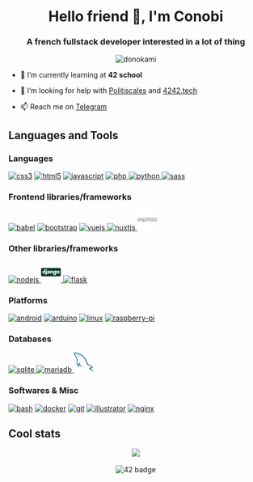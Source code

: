 <h1 align="center">Hello friend 👋, I'm Conobi</h1>
<h3 align="center">A french fullstack developer interested in a lot of thing</h3>

<p align="center"><img src="https://komarev.com/ghpvc/?username=donokami&label=Lost%20netizens&color=0e75b6&style=flat-square" alt="donokami" /></p>

- 🌱 I’m currently learning at **42 school**

- 🤝 I’m looking for help with [Politiscales](https://github.com/Donokami/politiscales) and [4242.tech](https://github.com/Donokami/4242.tech)

- 📫 Reach me on [Telegram](https://t.me/conobi)

## Languages and Tools

### Languages
<a href="https://www.w3schools.com/css/" target="_blank"><img src="https://img.icons8.com/color/40/css3.png" alt="css3" width="40" height="40"/></a>
<a href="https://www.w3.org/html/" target="_blank"><img src="https://img.icons8.com/color/40/html-5.png" alt="html5" width="40" height="40"/></a>
<a href="https://developer.mozilla.org/en-US/docs/Web/JavaScript" target="_blank"><img src="https://img.icons8.com/color/40/javascript.png" alt="javascript" width="40" height="40"/></a>
<a href="https://www.php.net" target="_blank"> <img src="https://www.php.net/images/logos/new-php-logo.png" alt="php" width="40" height="40"/> </a> 
<a href="https://www.python.org" target="_blank"> <img src="https://img.icons8.com/color/40/python.png" alt="python" width="40" height="40"/> </a> 
<a href="https://sass-lang.com" target="_blank"> <img src="https://img.icons8.com/color/40/sass.png" alt="sass" width="40" height="40"/> </a> 

### Frontend libraries/frameworks
<a href="https://babeljs.io/" target="_blank"><img src="https://www.vectorlogo.zone/logos/babeljs/babeljs-icon.svg" alt="babel" width="40" height="40"/></a>
<a href="https://getbootstrap.com" target="_blank"><img src="https://img.icons8.com/color/40/bootstrap.png" alt="bootstrap" width="40" height="40"/></a>
<a href="https://vuejs.org/" target="_blank"> <img src="https://img.icons8.com/color/40/vue-js.png" alt="vuejs" width="40" height="40"/> </a> 
<a href="https://nuxtjs.org/" target="_blank"> <img src="https://www.vectorlogo.zone/logos/nuxtjs/nuxtjs-icon.svg" alt="nuxtjs" width="40" height="40"/> </a>
<a href="https://expressjs.com" target="_blank"><img src="https://raw.githubusercontent.com/devicons/devicon/master/icons/express/express-original-wordmark.svg" alt="express" width="40" height="40"/></a>

### Other libraries/frameworks
<a href="https://nodejs.org" target="_blank"> <img src="https://img.icons8.com/color/40/nodejs.png" alt="nodejs" width="40" height="40"/> </a> 
<a href="https://www.djangoproject.com/" target="_blank"> <img src="https://raw.githubusercontent.com/devicons/devicon/master/icons/django/django-original.svg" alt="django" width="40" height="40"/> </a>
<a href="https://flask.palletsprojects.com/" target="_blank"> <img src="https://www.vectorlogo.zone/logos/pocoo_flask/pocoo_flask-icon.svg" alt="flask" width="40" height="40"/> </a>

### Platforms
<a href="https://developer.android.com" target="_blank"><img src="https://img.icons8.com/color/40/android-os.png" alt="android" width="40" height="40"/></a>
<a href="https://www.arduino.cc/" target="_blank"><img src="https://img.icons8.com/color/40/arduino.png" alt="arduino" width="40" height="40"/></a>
<a href="https://www.linux.org/" target="_blank"><img src="https://img.icons8.com/color/40/linux.png" alt="linux" width="40" height="40"/></a>
<a href="https://www.raspberrypi.org/" target="_blank"><img src="https://img.icons8.com/color/40/raspberry-pi.png" alt="raspberry-pi" width="40" height="40"/></a>

### Databases
<a href="https://www.sqlite.org/" target="_blank"> <img src="https://www.vectorlogo.zone/logos/sqlite/sqlite-icon.svg" alt="sqlite" width="40" height="40"/> </a> 
<a href="https://mariadb.org/" target="_blank"> <img src="https://www.vectorlogo.zone/logos/mariadb/mariadb-icon.svg" alt="mariadb" width="40" height="40"/> </a> 
<a href="https://www.mysql.com/" target="_blank"> <img src="https://raw.githubusercontent.com/devicons/devicon/master/icons/mysql/mysql-original.svg" alt="mysql" width="40" height="40"/> </a> 

### Softwares & Misc
<a href="https://www.gnu.org/software/bash/" target="_blank"><img src="https://img.icons8.com/color/40/console.png" alt="bash" width="40" height="40"/></a>
<a href="https://www.docker.com/" target="_blank"><img src="https://img.icons8.com/color/40/docker.png" alt="docker" width="40" height="40"/></a> 
<a href="https://git-scm.com/" target="_blank"><img src="https://img.icons8.com/color/40/git.png" alt="git" width="40" height="40"/></a>
<a href="https://www.adobe.com/in/products/illustrator.html" target="_blank"><img src="https://img.icons8.com/color/40/adobe-illustrator.png" alt="illustrator" width="40" height="40"/></a>
<a href="https://www.nginx.com" target="_blank"> <img src="https://img.icons8.com/color/40/nginx.png" alt="nginx" width="40" height="40"/> </a> 


## Cool stats

<p align="center"><img src="https://github-readme-stats.vercel.app/api/?username=donokami&show_icons=true&title_color=fff&icon_color=79ff97&text_color=9f9f9f&bg_color=151515" /></p>
<p align="center"><img src="https://kiyo.ooo/f/42badge.php" alt="42 badge" /></p>
